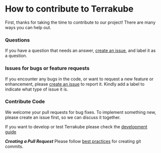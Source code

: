 # How to contribute to Terrakube
First, thanks for taking the time to contribute to our project! There are many ways you can help out.

### Questions

If you have a question that needs an answer, [create an issue](https://github.com/terrakube-io/terrakube/issues/new), and label it as a question.

### Issues for bugs or feature requests

If you encounter any bugs in the code, or want to request a new feature or enhancement, please [create an issue](https://github.com/terrakube-io/terrakube/issues/new) to report it. Kindly add a label to indicate what type of issue it is.

### Contribute Code
We welcome your pull requests for bug fixes. To implement something new, please create an issue first, so we can discuss it together.

If you want to develop or test Terrakube please check the [development guide](development.md)

***Creating a Pull Request***
Please follow [best practices](https://github.com/trein/dev-best-practices/wiki/Git-Commit-Best-Practices) for creating git commits.